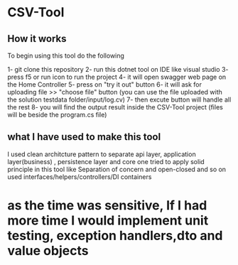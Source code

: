 # CSV-Tool

## How it works

To begin using this tool do the following 

1- git clone this repository 
2- run this dotnet tool on IDE like visual studio 
3- press f5 or run icon to run the project
4- it will open swagger web page on the Home Controller
5- press on "try it out" button 
6- it will ask for uploading file >> "choose file" button (you can use the file uploaded with the solution testdata folder/input/log.cv)
7- then excute button will handle all the rest 
8- you will find the output result inside the CSV-Tool project (files will be beside the program.cs file)


## what I have used to make this tool 
  
I used clean architcture pattern to separate api layer, application layer(business) , persistence layer and core one
tried to apply solid principle in this tool like Separation of concern and open-closed and so on 
used interfaces/helpers/controllers/DI containers
 

# as the time was sensitive, If I had more time I would implement  unit testing, exception handlers,dto and value objects

